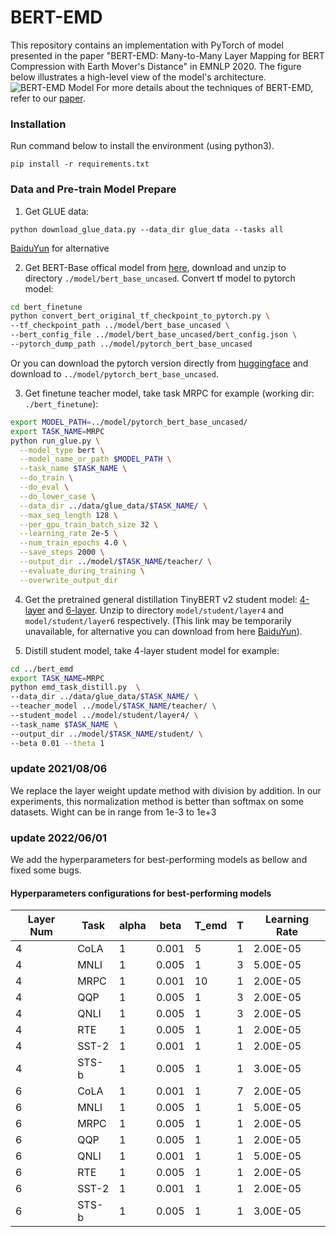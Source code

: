 # BERT-EMD
This repository contains an implementation with PyTorch of model presented in the paper "BERT-EMD: Many-to-Many Layer Mapping for BERT Compression with Earth Mover's Distance" in EMNLP 2020.
The figure below illustrates a high-level view of the model's architecture.
![BERT-EMD Model](BERT-EMD-model.png "BERT-EMD")
For more details about the techniques of BERT-EMD, refer to our [paper](https://arxiv.org/abs/2010.06133).

### Installation

Run command below to install the environment (using python3).

```
pip install -r requirements.txt 
```

### Data and Pre-train Model Prepare

1. Get GLUE data:
```
python download_glue_data.py --data_dir glue_data --tasks all
```
[BaiduYun](https://pan.baidu.com/s/1tl83ER8N5FfN6m9m9u0zyA?pwd=1234 ) for alternative

2. Get BERT-Base offical model from [here](https://storage.googleapis.com/bert_models/2020_02_20/uncased_L-12_H-768_A-12.zip), download and unzip to directory  `./model/bert_base_uncased`. Convert tf model to pytorch model:
``` sh
cd bert_finetune
python convert_bert_original_tf_checkpoint_to_pytorch.py \
--tf_checkpoint_path ../model/bert_base_uncased \
--bert_config_file ../model/bert_base_uncased/bert_config.json \
--pytorch_dump_path ../model/pytorch_bert_base_uncased
``` 
Or you can download the pytorch version directly from [huggingface](https://huggingface.co/bert-base-uncased#) and download to `../model/pytorch_bert_base_uncased`.

3. Get finetune teacher model, take task MRPC for example (working dir: `./bert_finetune`):
``` sh
export MODEL_PATH=../model/pytorch_bert_base_uncased/
export TASK_NAME=MRPC
python run_glue.py \
  --model_type bert \
  --model_name_or_path $MODEL_PATH \
  --task_name $TASK_NAME \
  --do_train \
  --do_eval \
  --do_lower_case \
  --data_dir ../data/glue_data/$TASK_NAME/ \
  --max_seq_length 128 \
  --per_gpu_train_batch_size 32 \
  --learning_rate 2e-5 \
  --num_train_epochs 4.0 \
  --save_steps 2000 \
  --output_dir ../model/$TASK_NAME/teacher/ \
  --evaluate_during_training \
  --overwrite_output_dir
```
4. Get the pretrained general distillation TinyBERT v2 student model: [4-layer](https://drive.google.com/open?id=1PhI73thKoLU2iliasJmlQXBav3v33-8z) and [6-layer](https://drive.google.com/open?id=1r2bmEsQe4jUBrzJknnNaBJQDgiRKmQjF).
Unzip to directory  `model/student/layer4` and  `model/student/layer6` respectively. (This link may be temporarily unavailable, for alternative you can download from here [BaiduYun](https://pan.baidu.com/s/1JdjT95k-G7cI1gxnxDwRCw?pwd=1234)).

5. Distill student model, take 4-layer student model for example:
``` sh
cd ../bert_emd
export TASK_NAME=MRPC
python emd_task_distill.py  \
--data_dir ../data/glue_data/$TASK_NAME/ \
--teacher_model ../model/$TASK_NAME/teacher/ \
--student_model ../model/student/layer4/ \
--task_name $TASK_NAME \
--output_dir ../model/$TASK_NAME/student/ \
--beta 0.01 --theta 1
```


### update 2021/08/06
We replace the layer weight update method with division by addition. In our experiments, this normalization method is better than softmax on some datasets. Wight can be in range from 1e-3 to 1e+3


### update 2022/06/01

We add the hyperparameters for best-performing models as bellow and fixed some bugs.

#### Hyperparameters configurations for best-performing models

|Layer Num|Task|alpha|beta|T_emd|T|Learning Rate|
| --- | --- | --- | --- | --- | --- | --- |
|4|CoLA|1|0.001|5|1|2.00E-05|
|4|MNLI|1|0.005|1|3|5.00E-05|
|4|MRPC|1|0.001|10|1|2.00E-05|
|4|QQP|1|0.005|1|3|2.00E-05|
|4|QNLI|1|0.005|1|3|2.00E-05|
|4|RTE|1|0.005|1|1|2.00E-05|
|4|SST-2|1|0.001|1|1|2.00E-05|
|4|STS-b|1|0.005|1|1|3.00E-05|
|6|CoLA|1|0.001|1|7|2.00E-05|
|6|MNLI|1|0.005|1|1|5.00E-05|
|6|MRPC|1|0.005|1|1|2.00E-05|
|6|QQP|1|0.005|1|1|2.00E-05|
|6|QNLI|1|0.001|1|1|5.00E-05|
|6|RTE|1|0.005|1|1|2.00E-05|
|6|SST-2|1|0.001|1|1|2.00E-05|
|6|STS-b|1|0.005|1|1|3.00E-05|
